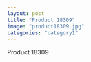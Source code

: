 ```yaml
---
layout: post
title: "Product 18309"
image: "product18309.jpg"
categories: "category1"
---
```

Product 18309
